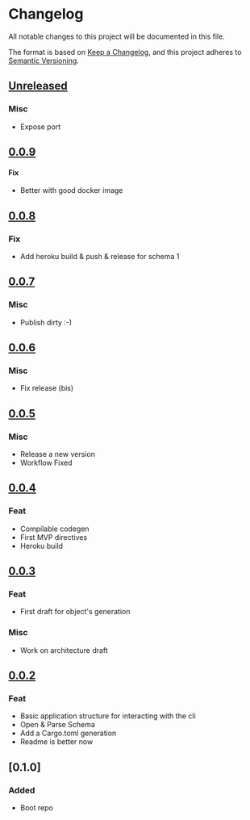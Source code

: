 # Changelog

All notable changes to this project will be documented in this file.

The format is based on [Keep a Changelog](https://keepachangelog.com/en/1.0.0/),
and this project adheres to [Semantic Versioning](https://semver.org/spec/v2.0.0.html).

## [Unreleased]
###  Misc

- Expose port

## [0.0.9]

#### Fix

-   Better with good docker image

## [0.0.8]

### Fix

-   Add heroku build & push & release for schema 1

## [0.0.7]

### Misc

-   Publish dirty :-)

## [0.0.6]

### Misc

-   Fix release (bis)

## [0.0.5]

### Misc

-   Release a new version
-   Workflow Fixed

## [0.0.4]

### Feat

-   Compilable codegen
-   First MVP directives
-   Heroku build

## [0.0.3]

### Feat

-   First draft for object's generation

### Misc

-   Work on architecture draft

## [0.0.2]

### Feat

-   Basic application structure for interacting with the cli
-   Open & Parse Schema
-   Add a Cargo.toml generation
-   Readme is better now

## [0.1.0]

### Added

-   Boot repo

[Unreleased]: https://github.com/Miaxos/asbru/compare/v0.0.9...HEAD

[0.0.9]: https://github.com/Miaxos/asbru/compare/v0.0.8...v0.0.9

[0.0.8]: https://github.com/Miaxos/asbru/compare/v0.0.7...v0.0.8

[0.0.7]: https://github.com/Miaxos/asbru/compare/v0.0.6...v0.0.7

[0.0.6]: https://github.com/Miaxos/asbru/compare/v0.0.5...v0.0.6

[0.0.5]: https://github.com/Miaxos/asbru/compare/v0.0.4...v0.0.5

[0.0.4]: https://github.com/Miaxos/asbru/compare/v0.0.3...v0.0.4

[0.0.3]: https://github.com/Miaxos/asbru/compare/v0.0.2...v0.0.3

[0.0.2]: https://github.com/Miaxos/asbru/compare/v0.0.1...v0.0.2
